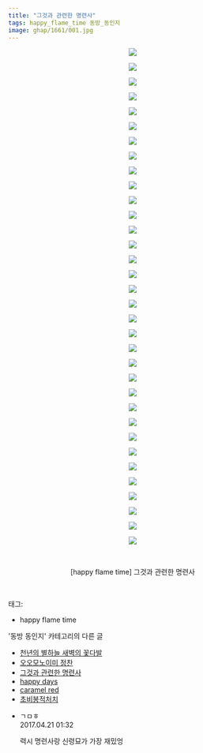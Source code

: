 ```yaml
---
title: "그것과 관련한 명련사"
tags: happy_flame_time 동방_동인지
image: ghap/1661/001.jpg
---
```

<div class="article">
<p style="text-align: center; clear: none; float: none;"><img src="{{ site.nasurl }}/ghap/1661/001.jpg"/></p>
<p style="text-align: center; clear: none; float: none;"><img src="{{ site.nasurl }}/ghap/1661/002.jpg"/></p>
<p style="text-align: center; clear: none; float: none;"><img src="{{ site.nasurl }}/ghap/1661/003.jpg"/></p>
<p style="text-align: center; clear: none; float: none;"><img src="{{ site.nasurl }}/ghap/1661/004.jpg"/></p>
<p style="text-align: center; clear: none; float: none;"><img src="{{ site.nasurl }}/ghap/1661/005.jpg"/></p>
<p style="text-align: center; clear: none; float: none;"><img src="{{ site.nasurl }}/ghap/1661/006.jpg"/></p>
<p style="text-align: center; clear: none; float: none;"><img src="{{ site.nasurl }}/ghap/1661/007.jpg"/></p>
<p style="text-align: center; clear: none; float: none;"><img src="{{ site.nasurl }}/ghap/1661/008.jpg"/></p>
<p style="text-align: center; clear: none; float: none;"><img src="{{ site.nasurl }}/ghap/1661/009.jpg"/></p>
<p style="text-align: center; clear: none; float: none;"><img src="{{ site.nasurl }}/ghap/1661/010.jpg"/></p>
<p style="text-align: center; clear: none; float: none;"><img src="{{ site.nasurl }}/ghap/1661/011.jpg"/></p>
<p style="text-align: center; clear: none; float: none;"><img src="{{ site.nasurl }}/ghap/1661/012.jpg"/></p>
<p style="text-align: center; clear: none; float: none;"><img src="{{ site.nasurl }}/ghap/1661/013.jpg"/></p>
<p style="text-align: center; clear: none; float: none;"><img src="{{ site.nasurl }}/ghap/1661/014.jpg"/></p>
<p style="text-align: center; clear: none; float: none;"><img src="{{ site.nasurl }}/ghap/1661/015.jpg"/></p>
<p style="text-align: center; clear: none; float: none;"><img src="{{ site.nasurl }}/ghap/1661/016.jpg"/></p>
<p style="text-align: center; clear: none; float: none;"><img src="{{ site.nasurl }}/ghap/1661/017.jpg"/></p>
<p style="text-align: center; clear: none; float: none;"><img src="{{ site.nasurl }}/ghap/1661/018.jpg"/></p>
<p style="text-align: center; clear: none; float: none;"><img src="{{ site.nasurl }}/ghap/1661/019.jpg"/></p>
<p style="text-align: center; clear: none; float: none;"><img src="{{ site.nasurl }}/ghap/1661/020.jpg"/></p>
<p style="text-align: center; clear: none; float: none;"><img src="{{ site.nasurl }}/ghap/1661/021.jpg"/></p>
<p style="text-align: center; clear: none; float: none;"><img src="{{ site.nasurl }}/ghap/1661/022.jpg"/></p>
<p style="text-align: center; clear: none; float: none;"><img src="{{ site.nasurl }}/ghap/1661/023.jpg"/></p>
<p style="text-align: center; clear: none; float: none;"><img src="{{ site.nasurl }}/ghap/1661/024.jpg"/></p>
<p style="text-align: center; clear: none; float: none;"><img src="{{ site.nasurl }}/ghap/1661/025.jpg"/></p>
<p style="text-align: center; clear: none; float: none;"><img src="{{ site.nasurl }}/ghap/1661/026.jpg"/></p>
<p style="text-align: center; clear: none; float: none;"><img src="{{ site.nasurl }}/ghap/1661/027.jpg"/></p>
<p style="text-align: center; clear: none; float: none;"><img src="{{ site.nasurl }}/ghap/1661/028.jpg"/></p>
<p style="text-align: center; clear: none; float: none;"><img src="{{ site.nasurl }}/ghap/1661/029.jpg"/></p>
<p style="text-align: center; clear: none; float: none;"><img src="{{ site.nasurl }}/ghap/1661/030.jpg"/></p>
<p style="text-align: center; clear: none; float: none;"><img src="{{ site.nasurl }}/ghap/1661/031.jpg"/></p>
<p style="text-align: center; clear: none; float: none;"><img src="{{ site.nasurl }}/ghap/1661/032.jpg"/></p>
<p style="text-align: center; clear: none; float: none;"><img src="{{ site.nasurl }}/ghap/1661/033.jpg"/></p>
<p style="text-align: center; clear: none; float: none;"><img src="{{ site.nasurl }}/ghap/1661/034.jpg"/></p>
<p style="text-align: center; clear: none; float: none;"><br/></p>
<p style="text-align: center; clear: none; float: none;">[happy flame time] 그것과 관련한 명련사</p>
<p><br/></p>
</div><div class="tagTrail">
<p>태그: </p>
<ul>
<li>happy flame time</li>
</ul>
</div><div class="another">
<p>'동방 동인지' 카테고리의 다른 글</p>
<ul>
<li><a href="/2016-08-18-ghap_1663">천년의 별하늘 새벽의 꽃다발</a></li>
<li><a href="/2016-08-18-ghap_1662">오오모노이미 정찬</a></li>
<li><a href="/2016-08-17-ghap_1661">그것과 관련한 명련사</a></li>
<li><a href="/2016-08-17-ghap_1660">happy days</a></li>
<li><a href="/2016-08-17-ghap_1659">caramel red</a></li>
<li><a href="/2016-08-17-ghap_1658">초비봉적처치</a></li>
</ul>
</div><div class="cb_module cb_fluid">
<div class="cb_wrt cb_profile">
<div class="comment">
<ul>
<li class="cb_thumb_off" id="comment14970713">
<div class="cb_comment_area">
<div class="cb_info_area">
<div class="cb_section">
<span class="cb_nick_name">ㄱㅁㅎ</span>
</div>
<div class="cb_section">
<span class="cb_date">2017.04.21 01:32 </span>
</div>
</div>
<div class="cb_dsc_comment">
<p class="cb_dsc">
											력시 명련사랑 신령묘가 가장 재밌엉
										</p>
</div>
</div></li>
</ul>
</div>
</div><!-- commentList close -->
</div>
<br/>
<p id="refer"></p>
<br/>
